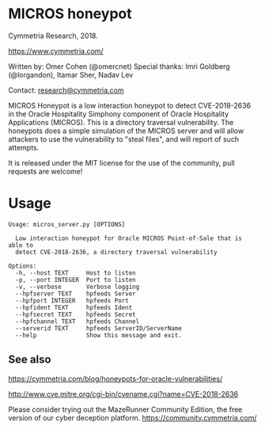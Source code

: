 # MICROS honeypot
Cymmetria Research, 2018.

https://www.cymmetria.com/

Written by: Omer Cohen (@omercnet)
Special thanks: Imri Goldberg (@lorgandon), Itamar Sher, Nadav Lev

Contact: research@cymmetria.com

MICROS Honeypot is a low interaction honeypot to detect CVE-2018-2636 in the Oracle Hospitality Simphony component of Oracle Hospitality Applications (MICROS). This is a directory traversal vulnerability. The honeypots does a simple simulation of the MICROS server and will allow attackers to use the vulnerability to "steal files", and will report of such attempts.

It is released under the MIT license for the use of the community, pull requests are welcome!


# Usage

    Usage: micros_server.py [OPTIONS]
    
      Low interaction honeypot for Oracle MICROS Point-of-Sale that is able to
      detect CVE-2018-2636, a directory traversal vulnerability
    
    Options:
      -h, --host TEXT     Host to listen
      -p, --port INTEGER  Port to listen
      -v, --verbose       Verbose logging
      --hpfserver TEXT    hpfeeds Server
      --hpfport INTEGER   hpfeeds Port
      --hpfident TEXT     hpfeeds Ident
      --hpfsecret TEXT    hpfeeds Secret
      --hpfchannel TEXT   hpfeeds Channel
      --serverid TEXT     hpfeeds ServerID/ServerName
      --help              Show this message and exit.


See also
--------

https://cymmetria.com/blog/honeypots-for-oracle-vulnerabilities/

http://www.cve.mitre.org/cgi-bin/cvename.cgi?name=CVE-2018-2636

Please consider trying out the MazeRunner Community Edition, the free version of our cyber deception platform.
https://community.cymmetria.com/
